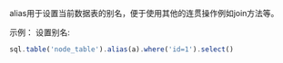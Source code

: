 alias用于设置当前数据表的别名，便于使用其他的连贯操作例如join方法等。

示例：
设置别名:
```js 
sql.table('node_table').alias(a).where('id=1').select()
```
